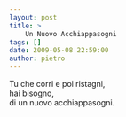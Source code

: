 ```yaml
---
layout: post
title: >
    Un Nuovo Acchiappasogni
tags: []
date: 2009-05-08 22:59:00
author: pietro
---
```

Tu che corri e poi ristagni,<br/>hai bisogno,<br/>di un nuovo acchiappasogni.
